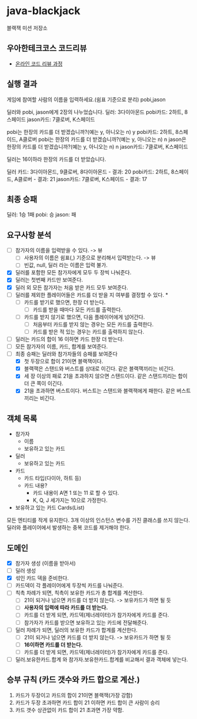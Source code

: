# java-blackjack

블랙잭 미션 저장소

## 우아한테크코스 코드리뷰

- [온라인 코드 리뷰 과정](https://github.com/woowacourse/woowacourse-docs/blob/master/maincourse/README.md)

## 실행 결과
게임에 참여할 사람의 이름을 입력하세요.(쉼표 기준으로 분리)
pobi,jason

딜러와 pobi, jason에게 2장의 나누었습니다.
딜러: 3다이아몬드
pobi카드: 2하트, 8스페이드
jason카드: 7클로버, K스페이드

pobi는 한장의 카드를 더 받겠습니까?(예는 y, 아니오는 n)
y
pobi카드: 2하트, 8스페이드, A클로버
pobi는 한장의 카드를 더 받겠습니까?(예는 y, 아니오는 n)
n
jason은 한장의 카드를 더 받겠습니까?(예는 y, 아니오는 n)
n
jason카드: 7클로버, K스페이드

딜러는 16이하라 한장의 카드를 더 받았습니다.

딜러 카드: 3다이아몬드, 9클로버, 8다이아몬드 - 결과: 20
pobi카드: 2하트, 8스페이드, A클로버 - 결과: 21
jason카드: 7클로버, K스페이드 - 결과: 17

## 최종 승패
딜러: 1승 1패
pobi: 승
jason: 패

## 요구사항 분석
- [ ] 참가자의 이름을 입력받을 수 있다. -> 뷰
  - [ ] 사용자의 이름은 쉼표(,) 기준으로 분리해서 입력받는다. -> 뷰
  - [ ] 빈값, null, 딜러 라는 이름은 입력 불가.
- [x] 딜러를 포함한 모든 참가자에게 모두 두 장씩 나눠준다.
- [x] 딜러는 첫번째 카드만 보여준다.
- [x] 딜러 외 모든 참가자는 처음 받은 카드 모두 보여준다.
- [ ] 딜러를 제외한 플레이어들은 카드를 더 받을 지 여부를 결정할 수 있다. *
  - [ ] 카드를 받기로 했으면, 한장 더 받는다.
    - [ ] 카드를 받을 때마다 모든 카드를 출력한다.
  - [ ] 카드를 받지 않기로 했으면, 다음 플레이어에게 넘어간다.
    - [ ] 처음부터 카드를 받지 않는 경우는 모든 카드를 출력한다.
    - [ ] 카드를 받은 적 있는 경우는 카드를 출력하지 않는다.
- [ ] 딜러는 카드의 합이 16 이하면 카드 한장 더 받는다.
- [ ] 모든 참가자의 이름, 카드, 합계를 보여준다.
- [ ] 최종 승패는 딜러와 참가자들의 승패를 보여준다
  - [x] 첫 두장으로 합이 21이면 블랙잭이다.
  - [x] 블랙잭은 스탠드와 버스트를 상대로 이긴다. 같은 블랙잭끼리는 비긴다.
  - [x] 세 장 이상의 패로 21을 초과하지 않으면 스탠드이다. 같은 스탠드끼리는 합이 더 큰 쪽이 이긴다.
  - [x] 21을 초과하면 버스트이다. 버스트는 스탠드와 블랙잭에게 패한다. 같은 버스트끼리는 비긴다.

## 객체 목록
- 참가자
  - 이름
  - 보유하고 있는 카드
- 딜러
  - 보유하고 있는 카드
- 카드
  - 카드 타입(다이아, 하트 등)
  - 카드 내용?
    - 카드 내용이 A면 1 또는 11 로 할 수 있다.
    - K, Q, J 세가지는 10으로 가정한다.
- 보유하고 있는 카드 Cards(List<Card>)

모든 엔티티를 작게 유지한다.
3개 이상의 인스턴스 변수를 가진 클래스를 쓰지 않는다.
딜러와 플레이어에서 발생하는 중복 코드를 제거해야 한다.

## 도메인
- [x] 참가자 생성 (이름을 받아서)
- [ ] 딜러 생성
- [x] 섞인 카드 덱을 준비한다.
- [ ] 카드덱이 각 플레이어에게 두장씩 카드를 나눠준다.
- [ ] 칙촉 차례가 되면, 칙촉이 보유한 카드가 총 합계를 계산한다.
  - [ ] 21이 되거나 넘으면 카드를 더 받지 않는다. -> 보유카드가 하면 될 듯
  - [ ] **사용자의 입력에 따라 카드를 더 받는다.**
  - [ ] 카드를 더 받게 되면, 카드덱(제너레이터)가 참가자에게 카드를 준다.
  - [ ] 참가자가 카드를 받으면 보유하고 있는 카드에 전달해준다.
- [ ] 딜러 차례가 되면, 딜러의 보유한 카드가 합계를 계산한다.
  - [ ] 21이 되거나 넘으면 카드를 더 받지 않는다. -> 보유카드가 하면 될 듯
  - [ ] **16이하면 카드를 더 받는다.**
  - [ ] 카드를 더 받게 되면, 카드덱(제너레이터)가 참가자에게 카드를 준다.
- [ ] 딜러.보유한카드.합계 와 참가자.보유한카드.합계를 비교해서 결과 객체에 넣는다.

## 승부 규칙 (카드 갯수와 카드 합으로 계산.)
1. 카드가 두장이고 카드의 합이 21이면 블랙잭(가장 강함)
2. 카드가 두장 초과하면 카드 합이 21 이하면 카드 합이 큰 사람이 승리
3. 카드 갯수 상관없이 카드 합이 21 초과면 가장 약함.